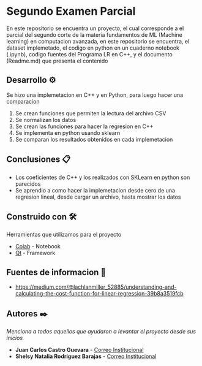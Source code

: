# Segundo Examen Parcial

En este repositorio se encuentra un proyecto, el cual corresponde a el parcial del segundo corte de la materia fundamentos de ML (Machine learning) en computacion avanzada, en este repositorio se encuentra, el dataset implemetado, el codigo en python en un cuaderno notebook (.ipynb), codigo fuentes del Programa LR en C++, y el documento (Readme.md) que presenta el contenido 

## Desarrollo ⚙️

Se hizo una implemetacion en C++ y en Python, para luego hacer una comparacion

1. Se crean funciones que permiten la lectura del archivo CSV
2. Se normalizan los datos
3. Se crean las funciones para hacer la regresion en C++
4. Se implementa en python usando sklearn
5. Se comparan los resultados obtenidos en cada implemetacion

## Conclusiones 📋

* Los coeficientes de C++ y los realizados con SKLearn en python son parecidos
* Se aprendio a como hacer la implemetacion desde cero de una regresion lineal, desde cargar un archivo, hasta mostrar los datos

## Construido con 🛠️

Herramientas que utilizamos para el proyecto

* [Colab](https://colab.research.google.com/drive/122yDvWKHggehFmqg5oM2CqJUsyJcTAjH#scrollTo=M2Z55G32TwQL) - Notebook
* [Qt](https://qr.io/) - Framework

## Fuentes de informacion 📖

* https://medium.com/@lachlanmiller_52885/understanding-and-calculating-the-cost-function-for-linear-regression-39b8a3519fcb

## Autores ✒️

_Menciona a todos aquellos que ayudaron a levantar el proyecto desde sus inicios_

* **Juan Carlos Castro Guevara**  - [Correo Institucional](juan.castro03correo.usa.edu.com)
* **Shelsy Natalia Rodriguez Barajas**  - [Correo Institucional](shelsy.rodriguez01@correo.usa.edu.co)
